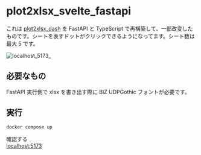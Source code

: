 # plot2xlsx_svelte_fastapi

これは [plot2xlsx_dash](https://github.com/ryozitaro/plot2xlsx_dash) を FastAPI と TypeScript で再構築して、一部改変したものです。シートを表すドットがクリックできるようになってます。シート数は最大 5 です。

![localhost_5173_](https://github.com/user-attachments/assets/60157822-fbe6-46ae-9590-db0396e64c2d)



## 必要なもの

FastAPI 実行側で xlsx を書き出す際に BIZ UDPGothic フォントが必要です。

## 実行

```
docker compose up
```

確認する  
[localhost:5173](http://localhost:5173)
